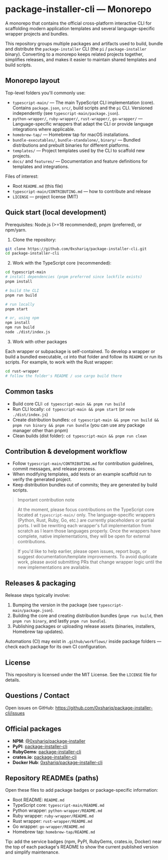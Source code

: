 # package-installer-cli — Monorepo

A monorepo that contains the official cross-platform interactive CLI for scaffolding modern application templates and several language-specific wrapper projects and bundles.

This repository groups multiple packages and artifacts used to build, bundle and distribute the `package-installer` CLI (the `pi` / `package-installer` binary). Converting to a monorepo keeps related projects together, simplifies releases, and makes it easier to maintain shared templates and build scripts.

## Monorepo layout

Top-level folders you'll commonly use:

- `typescript-main/` — The main TypeScript CLI implementation (core). Contains `package.json`, `src/`, build scripts and the `pi` CLI. Versioned independently (see `typescript-main/package.json`).
- `python-wrapper/`, `ruby-wrapper/`, `rust-wrapper/`, `go-wrapper/` — Language-specific wrappers that adapt the CLI or provide language integrations where applicable.
- `homebrew-tap/` — Homebrew tap for macOS installations.
- `bundle-executables/`, `bundle-standalone/`, `binary/` — Bundled distributions and prebuilt binaries for different platforms.
- `templates/` — Project templates used by the CLI to scaffold new projects.
- `docs/` and `features/` — Documentation and feature definitions for templates and integrations.

Files of interest:

- Root `README.md` (this file)
- `typescript-main/CONTRIBUTING.md` — how to contribute and release
- `LICENSE` — project license (MIT)

## Quick start (local development)

Prerequisites: Node.js (>=18 recommended), pnpm (preferred), or npm/yarn.

1. Clone the repository:

```bash
git clone https://github.com/0xshariq/package-installer-cli.git
cd package-installer-cli
```

2. Work with the TypeScript core (recommended):

```bash
cd typescript-main
# install dependencies (pnpm preferred since lockfile exists)
pnpm install

# build the CLI
pnpm run build

# run locally
pnpm start

# or, using npm
npm install
npm run build
node ./dist/index.js
```

3. Work with other packages

Each wrapper or subpackage is self-contained. To develop a wrapper or build a bundled executable, `cd` into that folder and follow its `README` or run its scripts. For example, to work with the Rust wrapper:

```bash
cd rust-wrapper
# follow the folder's README / use cargo build there
```

## Common tasks

- Build core CLI: `cd typescript-main && pnpm run build`
- Run CLI locally: `cd typescript-main && pnpm start` (or `node ./dist/index.js`)
- Create distribution bundles: `cd typescript-main && pnpm run build && pnpm run binary && pnpm run bundle` (you can use any package manager other than pnpm)
- Clean builds (dist folder): `cd typescript-main && pnpm run clean`

## Contribution & development workflow

- Follow `typescript-main/CONTRIBUTING.md` for contribution guidelines, commit messages, and release process.
- When modifying templates, add tests or an example scaffold run to verify the generated project.
- Keep distribution bundles out of commits; they are generated by build scripts.

> Important contribution note

> At the moment, please focus contributions on the TypeScript core located at `typescript-main/` only. The language-specific wrappers (Python, Rust, Ruby, Go, etc.) are currently placeholders or partial ports. I will be rewriting each wrapper's full implementation from scratch as I learn those languages properly. Once the wrappers have complete, native implementations, they will be open for external contributions.

> If you'd like to help earlier, please open issues, report bugs, or suggest documentation/template improvements. To avoid duplicate work, please avoid submitting PRs that change wrapper logic until the new implementations are available.

## Releases & packaging

Release steps typically involve:

1. Bumping the version in the package (see `typescript-main/package.json`).
2. Building the core and creating distribution bundles (`pnpm run build`, then `pnpm run binary`, and lastly `pnpm run bundle`).
3. Publishing packages or uploading release assets (binaries, installers, Homebrew tap updates).

Automations (CI) may exist in `.github/workflows/` inside package folders — check each package for its own CI configuration.

## License

This repository is licensed under the MIT License. See the `LICENSE` file for details.

## Questions / Contact

Open issues on GitHub: https://github.com/0xshariq/package-installer-cli/issues

## Official packages

- **NPM**: [@0xshariq/package-installer](https://www.npmjs.com/package/@0xshariq/package-installer)
- **PyPI**: [package-installer-cli](https://pypi.org/project/package-installer-cli/)
- **RubyGems**: [package-installer-cli](https://rubygems.org/gems/package-installer-cli)
- **crates.io**: [package-installer-cli](https://crates.io/crates/package-installer-cli)
- **Docker Hub**: [0xshariq/package-installer-cli](https://hub.docker.com/r/0xshariq/package-installer-cli)

## Repository READMEs (paths)

Open these files to add package badges or package-specific information:

- Root README: `README.md`
- TypeScript core: `typescript-main/README.md`
- Python wrapper: `python-wrapper/README.md`
- Ruby wrapper: `ruby-wrapper/README.md`
- Rust wrapper: `rust-wrapper/README.md`
- Go wrapper: `go-wrapper/README.md`
- Homebrew tap: `homebrew-tap/README.md`

Tip: add the service badges (npm, PyPI, RubyGems, crates.io, Docker) near the top of each package's README to show the current published version and simplify maintenance.
